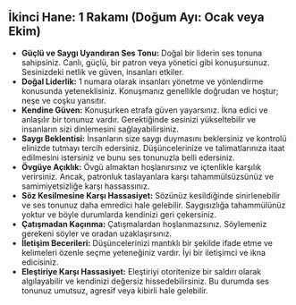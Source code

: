 ## İkinci Hane: 1 Rakamı (Doğum Ayı: Ocak veya Ekim)

* **Güçlü ve Saygı Uyandıran Ses Tonu:**  Doğal bir liderin ses tonuna sahipsiniz. Canlı, güçlü, bir patron veya yönetici gibi konuşursunuz. Sesinizdeki netlik ve güven, insanları etkiler.
* **Doğal Liderlik:** 1 numara olarak insanları yönetme ve yönlendirme konusunda yeteneklisiniz. Konuşmanız genellikle doğrudan ve hoştur; neşe ve coşku yansıtır. 
* **Kendine Güven:**  Konuşurken etrafa güven yayarsınız. İkna edici ve anlaşılır bir tonunuz vardır. Gerektiğinde sesinizi yükseltebilir ve insanların sizi dinlemesini sağlayabilirsiniz.
* **Saygı Beklentisi:** İnsanların size saygı duymasını beklersiniz ve kontrolü elinizde tutmayı tercih edersiniz. Düşüncelerinize ve talimatlarınıza itaat edilmesini istersiniz ve bunu ses tonunuzla belli edersiniz.
* **Övgüye Açıklık:**  Övgü almaktan hoşlanırsınız ve içtenlikle karşılık verirsiniz. Ancak, patronluk taslayanlara karşı tahammülsüzsünüz ve samimiyetsizliğe karşı hassassınız.
* **Söz Kesilmesine Karşı Hassasiyet:**  Sözünüz kesildiğinde sinirlenebilir ve ses tonunuz daha emredici hale gelebilir. Saygısızlığa tahammülünüz yoktur ve böyle durumlarda kendinizi geri çekersiniz.
* **Çatışmadan Kaçınma:** Çatışmalardan hoşlanmazsınız. Söylemeniz gerekeni söyler ve oradan uzaklaşırsınız. 
* **İletişim Becerileri:** Düşüncelerinizi mantıklı bir şekilde ifade etme ve kelimeleri özenle seçme yeteneğiniz vardır. İyi bir iletişimci ve ikna edicisiniz.
* **Eleştiriye Karşı Hassasiyet:**  Eleştiriyi otoritenize bir saldırı olarak algılayabilir ve kendinizi değersiz hissedebilirsiniz. Bu durumda ses tonunuz umutsuz, agresif veya kibirli hale gelebilir. 
